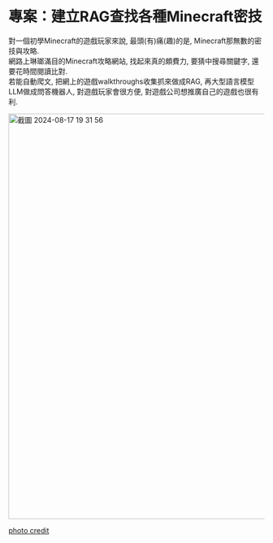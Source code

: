 # 專案：建立RAG查找各種Minecraft密技

對一個初學Minecraft的遊戲玩家來說, 最頭(有)痛(趣)的是, Minecraft那無數的密技與攻略.  
網路上琳瑯滿目的Minecraft攻略網站, 找起來真的頗費力, 要猜中搜尋關鍵字, 還要花時間閱讀比對.  
若能自動爬文, 把網上的遊戲walkthroughs收集抓來做成RAG, 再大型語言模型LLM做成問答機器人, 對遊戲玩家會很方便, 對遊戲公司想推廣自己的遊戲也很有利.  

<img width="798" alt="截圖 2024-08-17 19 31 56" src="https://github.com/user-attachments/assets/89112496-3a8c-4a97-88b7-36267297daab">   

[photo credit](https://www.reddit.com/r/Minecraftbuilds/comments/sk7hum/here_are_4_different_end_portal_designs_i_came_up/)

